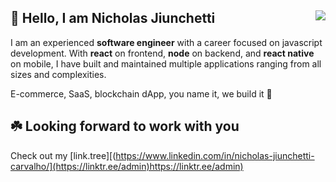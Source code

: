 ## 🚀 Hello, I am Nicholas Jiunchetti<img src="https://github-readme-stats.vercel.app/api/top-langs/?username=nickjiunchetti&langs_count=12&layout=compact&theme=dark" align="right">
  
I am an experienced **software engineer** with a career focused on javascript development. 
With **react** on frontend, **node** on backend, and **react native** on mobile, I have built and maintained multiple applications ranging from all sizes and complexities.

E-commerce, SaaS, blockchain dApp, you name it, we build it 🤟

## ☘️ Looking forward to work with you

Check out my [link.tree][(https://www.linkedin.com/in/nicholas-jiunchetti-carvalho/](https://linktr.ee/admin)https://linktr.ee/admin)
